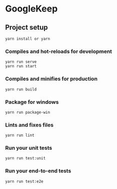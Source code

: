 # GoogleKeep

## Project setup
```
yarn install or yarn
```

### Compiles and hot-reloads for development
```
yarn run serve
yarn run start
```

### Compiles and minifies for production
```
yarn run build
```

### Package for windows
```
yarn run package-win
```

### Lints and fixes files
```
yarn run lint
```

### Run your unit tests
```
yarn run test:unit
```

### Run your end-to-end tests
```
yarn run test:e2e
```
